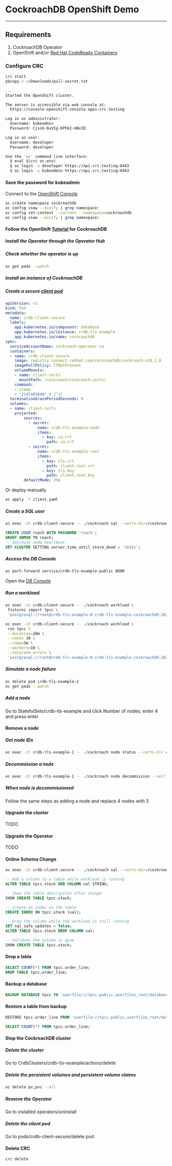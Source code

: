 # CockroachDB OpenShift Demo

---

## Requirements

1. CockroachDB Operator
2. OpenShift and/or [Red Hat CodeReady Containers](https://developers.redhat.com/products/codeready-containers/overview)

### Configure CRC

```bash
crc start
pbcopy < ~/Downloads/pull-secret.txt
```

```bash
...
Started the OpenShift cluster.

The server is accessible via web console at:
  https://console-openshift-console.apps-crc.testing

Log in as administrator:
  Username: kubeadmin
  Password: CjssU-6uVIg-6PhbI-mBxIB

Log in as user:
  Username: developer
  Password: developer

Use the 'oc' command line interface:
  $ eval $(crc oc-env)
  $ oc login -u developer https://api.crc.testing:6443
  $ oc login -u kubeadmin https://api.crc.testing:6443
```

#### Save the password for kubeadmin

Connect to the [OpenShift Console](https://oauth-openshift.apps-crc.testing/)

```bash
oc create namespace cockroachdb
oc config view --minify | grep namespace:
oc config set-context --current --namespace=cockroachdb
oc config view --minify | grep namespace:
```

#### Follow the OpenShift [Tutorial](https://www.cockroachlabs.com/docs/v21.1/deploy-cockroachdb-with-kubernetes-openshift.html) for CockroachDB

##### Install the Operator through the Operator Hub

##### Check whether the operator is up

```bash
oc get pods --watch
```

##### Install an instance of CockroachDB

##### Create a secure [client pod](https://www.cockroachlabs.com/docs/v21.1/deploy-cockroachdb-with-kubernetes-openshift.html#step-4-create-a-secure-client-pod)

```yaml
apiVersion: v1
kind: Pod
metadata:
  name: crdb-client-secure
  labels:
    app.kubernetes.io/component: database
    app.kubernetes.io/instance: crdb-tls-example
    app.kubernetes.io/name: cockroachdb
spec:
  serviceAccountName: cockroach-operator-sa
  containers:
  - name: crdb-client-secure
    image: registry.connect.redhat.com/cockroachdb/cockroach:v20.2.8
    imagePullPolicy: IfNotPresent
    volumeMounts:
    - name: client-certs
      mountPath: /cockroach/cockroach-certs/
    command:
    - sleep
    - "2147483648" # 2^31
  terminationGracePeriodSeconds: 0
  volumes:
  - name: client-certs
    projected:
        sources:
          - secret:
              name: crdb-tls-example-node
              items:
                - key: ca.crt
                  path: ca.crt
          - secret:
              name: crdb-tls-example-root
              items:
                - key: tls.crt
                  path: client.root.crt
                - key: tls.key
                  path: client.root.key
        defaultMode: 256
```

Or deploy manually

```bash
oc apply -f client.yaml
```

##### Create a SQL user

```bash
oc exec -it crdb-client-secure -- ./cockroach sql --certs-dir=/cockroach/cockroach-certs/ --host=crdb-tls-example-public
```

```sql
CREATE USER roach WITH PASSWORD 'roach';
GRANT ADMIN TO roach;
-- decrease node heartbeat
SET CLUSTER SETTING server.time_until_store_dead = '1m15s';
```

##### Access the DB Console

```bash
oc port-forward service/crdb-tls-example-public 8080
```

Open the [DB Console](http://localhost:8080)

##### Run a workload

```bash
oc exec -it crdb-client-secure -- ./cockroach workload \
 fixtures import tpcc \
 'postgresql://root@crdb-tls-example-0.crdb-tls-example.cockroachdb:26257?sslcert=%2Fcockroach%2Fcockroach-certs%2Fclient.root.crt&sslkey=%2Fcockroach%2Fcockroach-certs%2Fclient.root.key&sslmode=verify-full&sslrootcert=%2Fcockroach%2Fcockroach-certs%2Fca.crt'
```

```bash
oc exec -it crdb-client-secure -- ./cockroach workload \
 run tpcc \
 --duration=20m \
 --conns 10 \
 --ramp=3m \
 --workers=10 \
 --tolerate-errors \
 'postgresql://root@crdb-tls-example-0.crdb-tls-example.cockroachdb:26257?sslcert=%2Fcockroach%2Fcockroach-certs%2Fclient.root.crt&sslkey=%2Fcockroach%2Fcockroach-certs%2Fclient.root.key&sslmode=verify-full&sslrootcert=%2Fcockroach%2Fcockroach-certs%2Fca.crt'
 ```

##### Simulate a node failure

```bash
oc delete pod crdb-tls-example-2
oc get pods --watch
```

##### Add a node

Go to StatefulSets/crdb-tls-example and click Number of nodes, enter 4 and press enter

#### Remove a node

##### Get node IDs

```bash
oc exec -it crdb-tls-example-1 -- ./cockroach node status --certs-dir cockroach-certs
```

##### Decommission a node

```bash
oc exec -it crdb-tls-example-1 -- ./cockroach node decommission --self --certs-dir cockroach-certs --host=crdb-tls-example-3.crdb-tls-example.cockroachdb:26258
```

##### When node is decommissioned

Follow the same steps as adding a node and replace 4 nodes with 3

#### Upgrade the cluster

TODO

#### Upgrade the Operator

TODO

#### Online Schema Change

```bash
oc exec -it crdb-client-secure -- ./cockroach sql --certs-dir=/cockroach/cockroach-certs/ --host=crdb-tls-example-public
```

```sql
-- Add a column to a table while workload is running
ALTER TABLE tpcc.stock ADD COLUMN val STRING;

-- Show the table description after change
SHOW CREATE TABLE tpcc.stock;

-- Create an index on the table
CREATE INDEX ON tpcc.stock (val);

-- Drop the column while the workload is still running
SET sql_safe_updates = false;
ALTER TABLE tpcc.stock DROP COLUMN val;

-- Validate the column is gone
SHOW CREATE TABLE tpcc.stock;
```

#### Drop a table

```sql
SELECT COUNT(*) FROM tpcc.order_line;
DROP TABLE tpcc.order_line;
```

#### Backup a database

```sql
BACKUP DATABASE tpcc TO 'userfile://tpcc.public.userfiles_root/database-tpcc' AS OF SYSTEM TIME '-1m';
```

#### Restore a table from backup

```sql
RESTORE tpcc.order_line FROM 'userfile://tpcc.public.userfiles_root/database-tpcc' WITH skip_missing_foreign_keys;

SELECT COUNT(*) FROM tpcc.order_line;
```

#### Stop the CockroachDB cluster

##### Delete the cluster

Go to CrdbClusters/crdb-tls-example/actions/delete

##### Delete the persistent volumes and persistent volume claims

```bash
oc delete pv,pvc --all
```

##### Remove the Operator

Go to installed operators/uninstall

##### Delete the client pod

Go to pods/crdb-client-secure/delete pod

#### Delete CRC

```bash
crc delete
```
